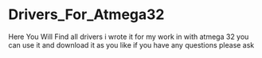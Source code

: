 # Drivers_For_Atmega32
 Here You Will Find all drivers i wrote it for my work in with atmega 32 you can use it and download it as you like if you have any questions please ask
